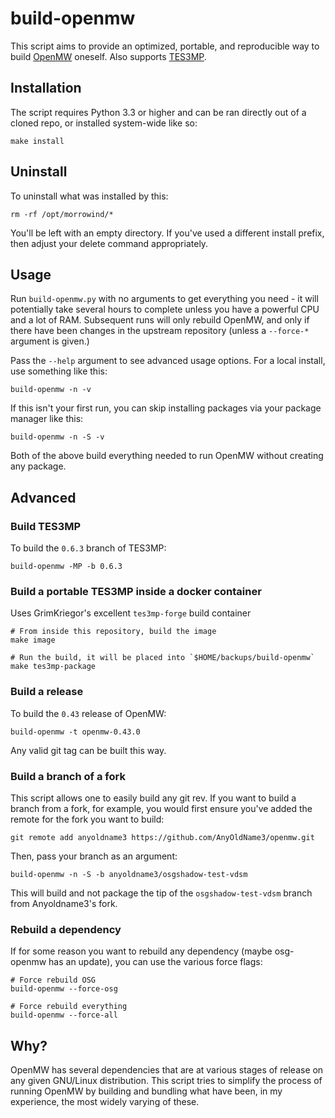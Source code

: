 # build-openmw

This script aims to provide an optimized, portable, and reproducible way to build [OpenMW](https://github.com/openmw/openmw) oneself.  Also supports [TES3MP](https://github.com/TES3MP/openmw-tes3mp).

## Installation

The script requires Python 3.3 or higher and can be ran directly out of a cloned repo, or installed system-wide like so:

    make install

## Uninstall

To uninstall what was installed by this:

    rm -rf /opt/morrowind/*
    
You'll be left with an empty directory.  If you've used a different install prefix, then adjust your delete command appropriately.

## Usage

Run `build-openmw.py` with no arguments to get everything you need - it will potentially take several hours to complete unless you have a powerful CPU and a lot of RAM.  Subsequent runs will only rebuild OpenMW, and only if there have been changes in the upstream repository (unless a `--force-*` argument is given.)

Pass the `--help` argument to see advanced usage options.  For a local install, use something like this:

    build-openmw -n -v

If this isn't your first run, you can skip installing packages via your package manager like this:

    build-openmw -n -S -v

Both of the above build everything needed to run OpenMW without creating any package.

## Advanced

### Build TES3MP

To build the `0.6.3` branch of TES3MP:

    build-openmw -MP -b 0.6.3

### Build a portable TES3MP inside a docker container

Uses GrimKriegor's excellent `tes3mp-forge` build container

    # From inside this repository, build the image
    make image

    # Run the build, it will be placed into `$HOME/backups/build-openmw`
    make tes3mp-package

### Build a release

To build the `0.43` release of OpenMW:

    build-openmw -t openmw-0.43.0

Any valid git tag can be built this way.

### Build a branch of a fork

This script allows one to easily build any git rev.  If you want to build a branch from a fork, for example, you would first ensure you've added the remote for the fork you want to build:

    git remote add anyoldname3 https://github.com/AnyOldName3/openmw.git

Then, pass your branch as an argument:

    build-openmw -n -S -b anyoldname3/osgshadow-test-vdsm

This will build and not package the tip of the `osgshadow-test-vdsm` branch from Anyoldname3's fork.

### Rebuild a dependency

If for some reason you want to rebuild any dependency (maybe osg-openmw has an update), you can use the various force flags:

    # Force rebuild OSG
    build-openmw --force-osg

    # Force rebuild everything
    build-openmw --force-all

## Why?

OpenMW has several dependencies that are at various stages of release on any given GNU/Linux distribution.  This script tries to simplify the process of running OpenMW by building and bundling what have been, in my experience, the most widely varying of these.

